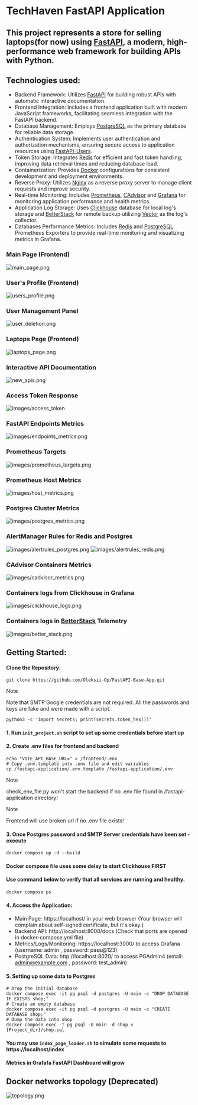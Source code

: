 # TechHaven FastAPI Application

## This project represents a store for selling laptops(for now) using [FastAPI](https://fastapi.tiangolo.com/), a modern, high-performance web framework for building APIs with Python.

## Technologies used:
* Backend Framework: Utilizes [FastAPI](https://fastapi.tiangolo.com/) for building robust APIs with automatic interactive documentation.
* Frontend Integration: Includes a frontend application built with modern JavaScript frameworks, facilitating seamless integration with the FastAPI backend.
* Database Management: Employs [PostgreSQL](https://www.postgresql.org/) as the primary database for reliable data storage.
* Authentication System: Implements user authentication and authorization mechanisms, ensuring secure access to application resources using [FastAPI-Users](https://fastapi-users.github.io/fastapi-users/latest/).
* Token Storage: Integrates [Redis](https://redis.io/) for efficient and fast token handling, improving data retrieval times and reducing database load.
* Containerization: Provides [Docker](https://www.docker.com/) configurations for consistent development and deployment environments.
* Reverse Proxy: Utilizes [Nginx](https://nginx.org/) as a reverse proxy server to manage client requests and improve security.
* Real-time Monitoring: Includes [Prometheus](https://prometheus.io/), [CAdvisor](https://github.com/google/cadvisor) and [Grafana](https://grafana.com/) for monitoring application performance and health metrics.
* Application Log Storage: Uses [Clickhouse](https://clickhouse.com/) database for local log's storage and [BetterStack](https://betterstack.com/community/guides/logging/docker-logs/) for remote backup utilizing [Vector](https://vector.dev/) as the log's collector.
* Databases Performance Metrics: Includes [Redis](https://github.com/oliver006/redis_exporter) and [PostgreSQL](https://github.com/prometheus-community/postgres_exporter) Prometheus Exporters to provide real-time monitoring and visualizing metrics in Grafana. 


### Main Page (Frontend)
![main_page.png](images/main_page.png)
### User's Profile (Frontend)
![users_profile.png](images/users_profile.png)
### User Management Panel
![user_deletion.png](images/user_deletion.png)
### Laptops Page (Frontend)
![laptops_page.png](images/laptops_page.png)
### Interactive API Documentation
![new_apis.png](images/new_apis.png)
### Access Token Response
![images/access_token](/images/access_token.png)
### FastAPI Endpoints Metrics
![images/endpoints_metrics.png](images/endpoints_metrics.png)
### Prometheus Targets
![images/prometheus_targets.png](images/prometheus_targets.png)
### Prometheus Host Metrics
![images/host_metrics.png](/images/host_metrics.png)
### Postgres Cluster Metrics
![images/postgres_metrics.png](/images/postgres_metrics.png)
### AlertManager Rules for Redis and Postgres
![images/alertrules_postgres.png](/images/alertrules_postgres.png)
![images/alertrules_redis.png](/images/alertrules_redis.png)
### CAdvisor Containers Metrics
![images/cadvisor_metrics.png](images/cadvisor_metrics.png)
### Containers logs from Clickhouse in Grafana
![images/clickhouse_logs.png](images/clickhouse_logs.png)
### Containers logs in [BetterStack](https://betterstack.com/community/guides/logging/docker-logs/) Telemetry
![images/better_stack.png](images/better_stack.png)



## Getting Started:

#### Clone the Repository:

```shell
git clone https://github.com/Oleksii-Op/FastAPI-Base-App.git
```

> [!NOTE]
> Note that SMTP Google credentials are not required.
> All the passwords and keys are fake and were made with a script.
```shell
python3 -c 'import secrets; print(secrets.token_hex())'
```
#### 1. Run `init_project.sh` script to set up some credentials before start up
#### 2. Create .env files for frontend and backend
```shell
echo "VITE_API_BASE_URL=" > /frontend/.env
# Copy .env.template into .env file and edit variables
cp /fastapi-application/.env.template /fastapi-application/.env
```
> [!NOTE] 
> check_env_file.py won't start the backend if no .env file found in /fastapi-application directory!

> [!NOTE]
> Frontend will use broken url if no .env file exists!

#### 3. Once Postgres password and SMTP Server credentials have been set - execute
```shell
docker compose up -d --build
```
#### Docker compose file uses some delay to start Clickhouse FIRST

#### Use command below to verify that all services are running and healthy.
```bash
docker compose ps
```
#### 4. Access the Application:

* Main Page: https://localhost/ in your web browser (Your browser will complain about self-signed certificate, but it's okay.)
* Backend API: http://localhost:8000/docs (Check that ports are opened in docker-compose.yml file)
* Metrics/Logs/Monitoring: https://localhost:3000/ to access Grafana (username: admin , password: pass@123)
* PostgreSQL Data: http://localhost:8020/ to access PGAdmin4 (email: admin@example.com , password: test_admin)

#### 5. Setting up some data to Postgres
```shell
# Drop the initial database
docker compose exec -it pg psql -d postgres -U main -c "DROP DATABASE IF EXISTS shop;"
# Create an empty database
docker compose exec -it pg psql -d postgres -U main -c "CREATE DATABASE shop;"
# Dump the data into shop
docker compose exec -T pg psql -U main -d shop < {Project_dir}/shop.sql
```

#### You may use `index_page_loader.sh` to simulate some requests to https://localhost/index
#### Metrics in Grafafa FastAPI Dashboard will grow


## Docker networks topology (Deprecated)
![topology.png](topology.png)

